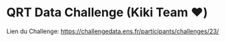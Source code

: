 # QRT Data Challenge (Kiki Team ❤️)

Lien du Challenge: https://challengedata.ens.fr/participants/challenges/23/

